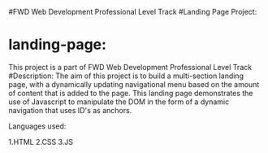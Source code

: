 #FWD Web Development Professional Level Track 
#Landing Page Project:
# landing-page:
This project is a part of FWD Web Development Professional Level Track 
#Description:
The aim of this project is to build a multi-section landing page, with a dynamically updating navigational menu based on the amount of content that is added to the page. This landing page demonstrates the use of Javascript to manipulate the DOM in the form of a dynamic navigation that uses ID's as anchors. 

Languages used:


1.HTML
2.CSS
3.JS
